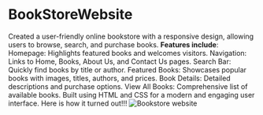 # BookStoreWebsite
Created a user-friendly online bookstore with a responsive design, allowing users to browse, search, and purchase books.
**Features include**:
Homepage: Highlights featured books and welcomes visitors.
Navigation: Links to Home, Books, About Us, and Contact Us pages.
Search Bar: Quickly find books by title or author.
Featured Books: Showcases popular books with images, titles, authors, and prices.
Book Details: Detailed descriptions and purchase options.
View All Books: Comprehensive list of available books.
Built using HTML and CSS for a modern and engaging user interface.
Here is how it turned out!!!
![Bookstore website](https://github.com/user-attachments/assets/bd4a3383-1200-42b0-8326-92def1073cee)
